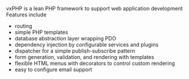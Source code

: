 vxPHP is a lean PHP framework to support web application development
Features include

* routing
* simple PHP templates
* database abstraction layer wrapping PDO
* dependency injection by configurable services and plugins
* dispatcher for a simple publish-subscribe pattern
* form generation, validation, and rendering with templates
* flexible HTML menus with decorators to control custom rendering
* easy to configure email support
